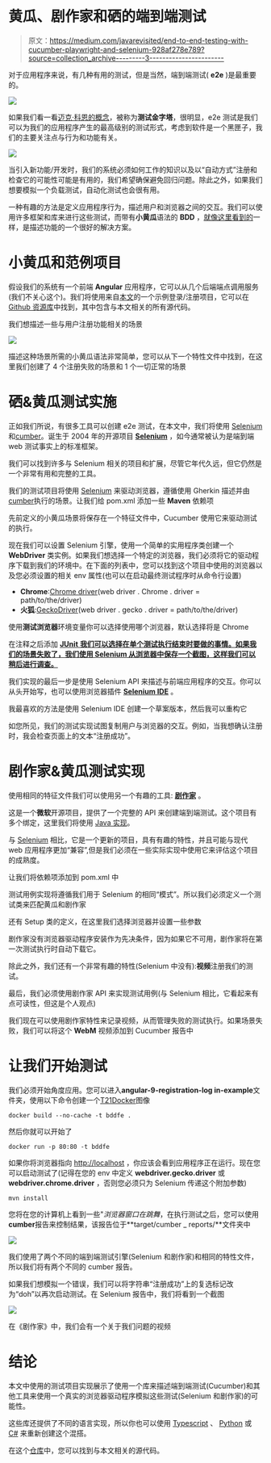 # 黄瓜、剧作家和硒的端到端测试

> 原文：<https://medium.com/javarevisited/end-to-end-testing-with-cucumber-playwright-and-selenium-928af278e789?source=collection_archive---------3----------------------->

对于应用程序来说，有几种有用的测试，但是当然，端到端测试( **e2e** )是最重要的。

![](img/7e03d4f4a538fa68d37b22069d895941.png)

如果我们看一看[迈克·科恩的概念](https://www.mountaingoatsoftware.com/blog/the-forgotten-layer-of-the-test-automation-pyramid)，被称为**测试金字塔**，很明显，e2e 测试是我们可以为我们的应用程序产生的最高级别的测试形式，考虑到软件是一个黑匣子，我们的主要关注点与行为和功能有关。

[![](img/63ec488a8e499c8a0486b22382313645.png)](https://medium.com/javarevisited/my-favorite-free-courses-to-learn-selenium-web-drive-for-automation-testing-2f248c8fe6aa)

当引入新功能/开发时，我们的系统必须如何工作的知识以及以“自动方式”注册和检查它的可能性可能是有用的，我们希望确保避免回归问题。除此之外，如果我们想要模拟一个负载测试，自动化测试也会很有用。

一种有趣的方法是定义应用程序行为，描述用户和浏览器之间的交互。我们可以使用许多框架和库来进行这些测试，而带有**小黄瓜**语法的 **BDD** ，[就像这里看到的](/javarevisited/cucumber-testcontainer-a-bdd-perfect-match-956cf62cdf47)一样，是描述功能的一个很好的解决方案。

# 小黄瓜和范例项目

假设我们的系统有一个前端 **Angular** 应用程序，它可以从几个后端端点调用服务(我们不关心这个)。我们将使用来自[本文](https://jasonwatmore.com/post/2020/04/28/angular-9-user-registration-and-login-example-tutorial)的一个示例登录/注册项目，它可以在[Github 资源库](https://github.com/fpaparoni/test-e2e)中找到，其中包含与本文相关的所有源代码。

我们想描述一些与用户注册功能相关的场景

[![](img/301d353157c27f5535c3f06c30378805.png)](https://medium.com/javarevisited/my-favorite-free-courses-to-learn-selenium-web-drive-for-automation-testing-2f248c8fe6aa)

描述这种场景所需的小黄瓜语法非常简单，您可以从下一个特性文件中找到，在这里我们创建了 4 个注册失败的场景和 1 个一切正常的场景

# 硒&黄瓜测试实施

正如我们所说，有很多工具可以创建 e2e 测试，在本文中，我们将使用 [Selenium](https://www.selenium.dev/) 和[cumber](https://cucumber.io/)。诞生于 2004 年的开源项目 [**Selenium**](/javarevisited/my-favorite-free-courses-to-learn-selenium-web-drive-for-automation-testing-2f248c8fe6aa) ，如今通常被认为是端到端 web 测试事实上的标准框架。

我们可以找到许多与 Selenium 相关的项目和扩展，尽管它年代久远，但它仍然是一个非常有用和完整的工具。

我们的测试项目将使用 [Selenium](/javarevisited/top-7-courses-to-learn-selenium-for-java-and-c-developers-to-learn-automation-testing-free-and-e91637cd9622?source=---------19------------------) 来驱动浏览器，遵循使用 Gherkin 描述并由[cumber](/javarevisited/top-7-courses-to-learn-selenium-for-java-and-c-developers-to-learn-automation-testing-free-and-e91637cd9622?source=---------19------------------)执行的场景。让我们给 pom.xml 添加一些 **Maven** 依赖项

先前定义的小黄瓜场景将保存在一个特征文件中，Cucumber 使用它来驱动测试的执行。

现在我们可以设置 Selenium 引擎，使用一个简单的实用程序类创建一个 **WebDriver** 类实例。如果我们想选择一个特定的浏览器，我们必须将它的驱动程序下载到我们的环境中。在下面的列表中，您可以找到这个项目中使用的浏览器以及您必须设置的相关 env 属性(也可以在启动最终测试程序时从命令行设置)

*   **Chrome**:[Chrome driver](http://chromedriver.chromium.org)(web driver . Chrome . driver = path/to/the/driver)
*   **火狐**:[GeckoDriver](https://github.com/mozilla/geckodriver/releases)(web driver . gecko . driver = path/to/the/driver)

使用**测试浏览器**环境变量你可以选择使用哪个浏览器，默认选择将是 Chrome

在注释之后添加 [**JUnit** **我们可以选择在单个测试执行结束时要做的事情。如果我们的场景失败了，我们使用 Selenium 从浏览器中保存一个截图，这样我们可以稍后进行调查。**](https://javarevisited.blogspot.com/2021/04/junit-interview-questions-with-answers.html#axzz6w2HbPhVo)

我们实现的最后一步是使用 Selenium API 来描述与前端应用程序的交互。你可以从头开始写，也可以使用浏览器插件 [**Selenium IDE**](https://www.selenium.dev/selenium-ide/) 。

我最喜欢的方法是使用 Selenium IDE 创建一个草案版本，然后我可以重构它

如您所见，我们的测试实现试图复制用户与浏览器的交互。例如，当我想确认注册时，我会检查页面上的文本“注册成功”。

# 剧作家&黄瓜测试实现

使用相同的特征文件我们可以使用另一个有趣的工具: [**剧作家**](https://playwright.dev/) 。

这是一个**微软**开源项目，提供了一个完整的 API 来创建端到端测试。这个项目有多个绑定，这里我们将使用 [Java 实现](https://github.com/microsoft/playwright-java)。

与 [Selenium](https://javarevisited.blogspot.com/2020/08/top-5-courses-to-learn-selenium-for.html#axzz6oau61e3Q) 相比，它是一个更新的项目，具有有趣的特性，并且可能与现代 web 应用程序更加“兼容”,但是我们必须在一些实际实现中使用它来评估这个项目的成熟度。

让我们将依赖项添加到 pom.xml 中

测试用例实现将遵循我们用于 Selenium 的相同“模式”。所以我们必须定义一个测试类来匹配黄瓜和剧作家

还有 Setup 类的定义，在这里我们选择浏览器并设置一些参数

剧作家没有浏览器驱动程序安装作为先决条件，因为如果它不可用，剧作家将在第一次测试执行时自动下载它。

除此之外，我们还有一个非常有趣的特性(Selenium 中没有):**视频**注册我们的测试。

最后，我们必须使用剧作家 API 来实现测试用例(与 Selenium 相比，它看起来有点可读性，但这是个人观点)

我们现在可以使用剧作家特性来记录视频，从而管理失败的测试执行。如果场景失败，我们可以将这个 **WebM** 视频添加到 Cucumber 报告中

# 让我们开始测试

我们必须开始角度应用。您可以进入**angular-9-registration-log in-example**文件夹，使用以下命令创建一个[T21Docker](/javarevisited/5-best-docker-courses-for-java-and-spring-boot-developers-bbf01c5e6542)图像

`docker build --no-cache -t bddfe .`

然后你就可以开始了

`docker run -p 80:80 -t bddfe`

如果你将浏览器指向 [http://localhost](http://localhost) ，你应该会看到应用程序正在运行。现在您可以启动测试了(记得在您的 env 中定义 **webdriver.gecko.driver** 或 **webdriver.chrome.driver** ，否则您必须只为 Selenium 传递这个附加参数)

`mvn install`

您将在您的计算机上看到一些"*浏览器窗口在跳舞*，在执行测试之后，您可以使用**cumber**报告来控制结果，该报告位于**target/cumber _ reports/**文件夹中

[![](img/cdbd9359e40b2c4994b9a9d3b79d0d79.png)](https://javarevisited.blogspot.com/2019/05/top-5-courses-to-learn-docker-and-kubernetes-for-devops.html#axzz7DP5DDtxT)

我们使用了两个不同的端到端测试引擎(Selenium 和剧作家)和相同的特性文件，所以我们将有两个不同的 cumber 报告。

如果我们想模拟一个错误，我们可以将字符串“注册成功”上的复选标记改为“doh”以再次启动测试。在 Selenium 报告中，我们将看到一个截图

![](img/6bcb08134f3e2c3132e506c7dcf5dfb5.png)

在《剧作家》中，我们会有一个关于我们问题的视频

# 结论

本文中使用的测试项目实现展示了使用一个库来描述端到端测试(Cucumber)和其他工具来使用一个真实的浏览器驱动程序模拟这些测试(Selenium 和剧作家)的可能性。

这些库还提供了不同的语言实现，所以你也可以使用 [Typescript](/javarevisited/top-10-free-typescript-courses-to-learn-online-best-of-lot-44bce9da41d1) 、 [Python](/javarevisited/7-best-python-online-courses-for-beginners-to-learn-programming-abe12cecb1ad) 或 [C#](/javarevisited/5-best-c-c-sharp-programming-courses-for-beginners-in-2020-494f7afc7a5c) 来重新创建这个混搭。

在这个[仓库](https://github.com/fpaparoni/test-e2e)中，您可以找到与本文相关的源代码。